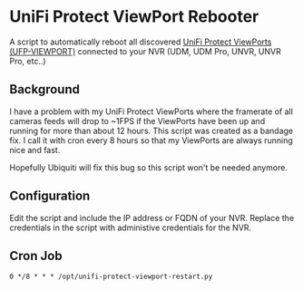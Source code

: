 # UniFi Protect ViewPort Rebooter
A script to automatically reboot all discovered [UniFi Protect ViewPorts (UFP-VIEWPORT)](https://store.ui.com/collections/unifi-protect-accessories/products/unifi-protect-viewport) connected to your NVR (UDM, UDM Pro, UNVR, UNVR Pro, etc..)

## Background

I have a problem with my UniFi Protect ViewPorts where the framerate of all cameras feeds will drop to ~1FPS if the ViewPorts have been up and running for more than about 12 hours.
This script was created as a bandage fix. I call it with cron every 8 hours so that my ViewPorts are always running nice and fast.

Hopefully Ubiquiti will fix this bug so this script won't be needed anymore.

## Configuration

Edit the script and include the IP address or FQDN of your NVR.
Replace the credentials in the script with administive credentials for the NVR.

## Cron Job
```
0 */8 * * * /opt/unifi-protect-viewport-restart.py
```
